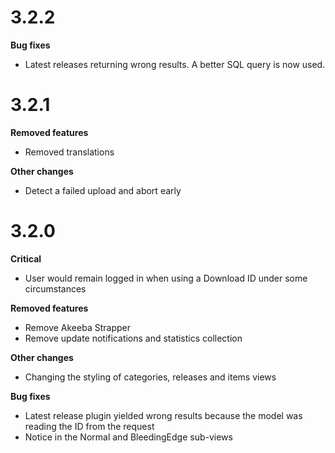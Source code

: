 # 3.2.2

**Bug fixes**

* Latest releases returning wrong results. A better SQL query is now used.

# 3.2.1

**Removed features**

* Removed translations

**Other changes**

* Detect a failed upload and abort early

# 3.2.0

**Critical**

* User would remain logged in when using a Download ID under some circumstances

**Removed features**

* Remove Akeeba Strapper
* Remove update notifications and statistics collection

**Other changes**

* Changing the styling of categories, releases and items views

**Bug fixes**

* Latest release plugin yielded wrong results because the model was reading the ID from the request
* Notice in the Normal and BleedingEdge sub-views